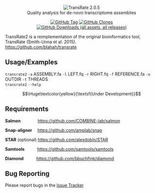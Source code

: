 <p align="center">
<picture><img src="https://i.imgur.com/ksFvFqp.png"
     alt="TransRate 2.0.5"/><br></picture>
Quality analysis for de-novo transcriptome assemblies</p>
<p align="center"><a href="#"><img alt="GitHub Tag" src="https://img.shields.io/github/v/tag/ericbretz/transrate2?style=flat-square"></a> <a href="#"><img alt='GitHub Clones' src='https://img.shields.io/badge/dynamic/json?color=success&label=Clone&query=count&url=https://gist.githubusercontent.com/ericbretz/b15efc70dafd2fa92db05edc588c1fae/raw/clone.json&logo=github&style=flat-square'></a> <a href="#"><img alt="GitHub Downloads (all assets, all releases)" src="https://img.shields.io/github/downloads/ericbretz/transrate2/total?style=flat-square"></a></p>

TransRate2 is a reimplementation of the original bioinformatics tool, TransRate (Smith-Unna et al. 2015).<br>
https://github.com/blahah/transrate

## Usage/Examples

<code>transrate2</code> <code>-a</code> ASSEMBLY.fa <code>-l</code> LEFT.fq <code>-r</code> RIGHT.fq <code>-f</code> REFERENCE.fa <code>-o</code> OUTDIR <code>-t</code> THREADS <br>
<code>transrate2</code> <code>--help</code>

$$\Huge\textcolor{yellow}{\textsf{Under Development}}$$

## Requirements
<b>Salmon</b>&emsp;&emsp;&emsp;&emsp;https://github.com/COMBINE-lab/salmon<br>

<b>Snap-aligner</b>&emsp;&nbsp;https://github.com/amplab/snap<br>

<b>STAR</b> (optional)&nbsp;https://github.com/alexdobin/STAR<br>

<b>Samtools</b>&emsp;&emsp;&emsp;https://github.com/samtools/samtools<br>

<b>Diamond</b>&emsp;&emsp;&emsp;https://github.com/bbuchfink/diamond

## Bug Reporting
Please report bugs in the <a href="https://github.com/ericbretz/transrate2/issues">Issue Tracker</a>
